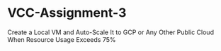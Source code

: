 # VCC-Assignment-3
Create a Local VM and Auto-Scale It to GCP or Any Other Public Cloud When Resource Usage Exceeds 75%
